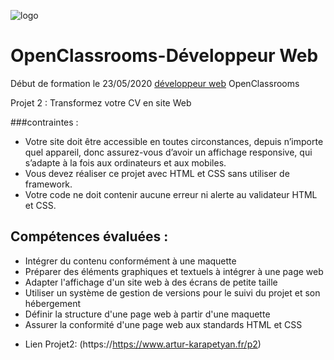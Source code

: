 ![logo](https://user..png)



# OpenClassrooms-Développeur Web

Début de formation le 23/05/2020 [développeur web](https://openclassrooms.com/fr/paths/185-developpeur-web) OpenClassrooms

Projet 2 : Transformez votre CV en site Web

###contraintes : 

- Votre site doit être accessible en toutes circonstances, depuis n’importe quel appareil, donc assurez-vous d’avoir un affichage responsive, qui s’adapte à la fois aux    ordinateurs et aux mobiles. 
- Vous devez réaliser ce projet avec HTML et CSS sans utiliser de framework.
- Votre code ne doit contenir aucune erreur ni alerte au validateur HTML et CSS.

## Compétences évaluées :

- Intégrer du contenu conformément à une maquette
- Préparer des éléments graphiques et textuels à intégrer à une page web
- Adapter l'affichage d'un site web à des écrans de petite taille
- Utiliser un système de gestion de versions pour le suivi du projet et son hébergement
- Définir la structure d'une page web à partir d'une maquette
- Assurer la conformité d'une page web aux standards HTML et CSS

* Lien Projet2: (https://https://www.artur-karapetyan.fr/p2)
